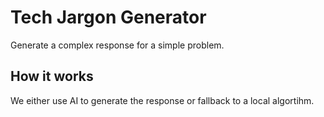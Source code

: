 
# Tech Jargon Generator

Generate a complex response for a simple problem.

## How it works

We either use AI to generate the response or fallback to a local algortihm.